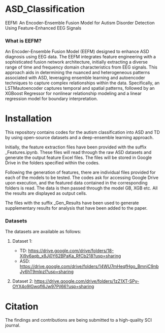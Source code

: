 # ASD_Classification

EEFM: An Encoder-Ensemble Fusion Model for Autism Disorder Detection Using Feature-Enhanced EEG Signals

### What is EEFM?

An Encoder-Ensemble Fusion Model (EEFM) designed to enhance ASD diagnosis using EEG data. The EEFM integrates feature engineering with a sophisticated fusion network architecture, initially extracting a diverse range of time and frequency domain characteristics from EEG signals. This approach aids in determining the nuanced and heterogeneous patterns associated with ASD, leveraging ensemble learning and autoencoder techniques to capture complex relationships within the data. Specifically, an LSTMautoencoder captures temporal and spatial patterns, followed by an XGBoost Regressor for nonlinear relationship modeling and a linear regression model for boundary interpretation.

# Installation 

This repository contains codes for the autism classification into ASD and TD by using open-source datasets and a deep-ensemble learning approach.

Initially, the feature extraction files have been provided with the suffix _Features.ipynb. These files will read through the raw ASD datasets and generate the output feature Excel files. The files will be stored in Google Drive in the folders specified within the codes.

Following the generation of features, there are individual files provided for each of the models to be tested. The codes ask for accessing Google Drive upon execution, and the featured data contained in the corresponding folders is read. The data is then passed through the model GB, XGB etc. All the results are displayed as output cells.

The files with the suffix _Gen_Results have been used to generate supplementary results for analysis that have been added to the paper.

### Datasets

The datasets are available as follows:

1. Dataset 1: 

   - TD: https://drive.google.com/drive/folders/18-Xj9v6aqb_x8Jj0Y62BPaKa_RfCb218?usp=sharing
   - ASD: https://drive.google.com/drive/folders/14WU7mHeqfHgo_BmnjC9nbJy6hT9mlpzl?usp=sharing

2. Dataset 2: https://drive.google.com/drive/folders/1zZ1XT-SPy-OYX4o9IGwqfl6Jw97Pjl66?usp=sharing

# Citation

The findings and contributions are being submitted to a high-quality SCI journal. 



